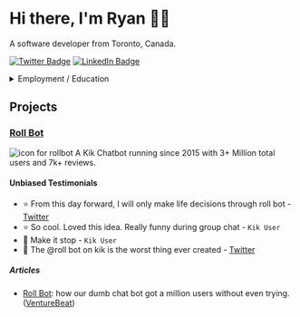 # Hi there, I'm Ryan 👨‍💻

A software developer from Toronto, Canada.

[![Twitter Badge](https://img.shields.io/badge/Twitter-informational?style=flat&logo=twitter&logoColor=white&color=1CA2F1)](https://twitter.com/4kelly_)
[![LinkedIn Badge](https://img.shields.io/badge/LinkedIn-informational?style=flat&logo=linkedin&logoColor=white&color=0D76A8)](https://www.linkedin.com/in/ryanmdk/)


<details>
  <summary>Employment / Education</summary>

### Experience

- **Senior Software Developer**\
📆 2019 - present\
📍 **Carta**
  
- 👨‍💻 **Data Engineer**\
📆 2017 - 2019\
📍 **Kik**
  
- 👨‍💻 **Data Engineer**\
📆 2015 - 2017\
📍 **Data Scientist**

- 👨‍💻 **Analyst**\
📆 2014 - 2015\
📍 **Ontario Lottery And Gaming**

- 👨‍💻 **Teaching Assistant**\
📆 2010 - 2012\
📍 **McMaster University**

- 👨‍💻 **Biology Technician**\
📆 2010 - 2012\
📍 **Department of Fisheries and Oceans, Canada**
  
### Education

- 📖 **BSc.**\
📆 2009 - 2012\
📍 **McMaster University** - Hamilton, Ontario
  
</details>

## Projects

### [Roll Bot](https://www.kik.com/bots/roll/) 

![icon for rollbot](https://user-images.githubusercontent.com/93479011/156482278-16653361-1fa1-430e-9e62-565816cda440.png) A Kik Chatbot running since 2015 with 3+ Million total users and 7k+ reviews.

#### Unbiased Testimonials

- ⭐ From this day forward, I will only make life decisions through roll bot - [Twitter](https://twitter.com/kylekazimour/status/776434689775050752)
- ⭐ So cool. Loved this idea. Really funny during group chat - `Kik User`
- 🤔 Make it stop - `Kik User`
- 🤔 The @roll bot on kik is the worst thing ever created - [Twitter](https://twitter.com/Generalpollito/status/772885895925997568)

##### Articles

- [Roll Bot](https://medium.com/@ryan.kelly_25512/how-our-dumb-chat-bot-got-a-million-users-without-even-trying-5b7efd454fd6): how our dumb chat bot got a million users without even trying. ([VentureBeat](https://venturebeat.com/2016/11/07/how-our-dumb-bot-attracted-1-million-users-without-even-trying/))

